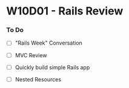 # W10D01 - Rails Review

### To Do
- [ ] "Rails Week" Conversation
- [ ] MVC Review
- [ ] Quickly build simple Rails app
- [ ] Nested Resources

























